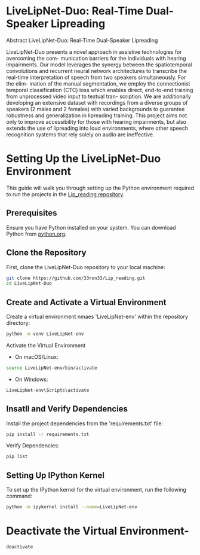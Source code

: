 # LiveLipNet-Duo: Real-Time Dual-Speaker Lipreading
Abstract
LiveLipNet-Duo: Real-Time Dual-Speaker Lipreading

LiveLipNet-Duo presents a novel approach in assistive technologies for overcoming the com- munication barriers for the individuals with hearing impairments. Our model leverages the synergy between the spatiotemporal convolutions and recurrent neural network architectures to transcribe the real-time interpretation of speech from two speakers simultaneously. For the elim- ination of the manual segmentation, we employ the connectionist temporal classification (CTC) loss which enables direct, end-to-end training from unprocessed video input to textual tran- scription. We are additionally developing an extensive dataset with recordings from a diverse groups of speakers (2 males and 2 females) with varied backgrounds to guarantee robustness and generalization in lipreading training. This project aims not only to improve accessibility for those with hearing impairments, but also extends the use of lipreading into loud environments, where other speech recognition systems that rely solely on audio are ineffective.
# Setting Up the LiveLipNet-Duo Environment

This guide will walk you through setting up the Python environment required to run the projects in the [Lip_reading repository](https://github.com/33ron33/LiveLipNet-Duo).

## Prerequisites

Ensure you have Python installed on your system. You can download Python from [python.org](https://www.python.org/downloads/).

## Clone the Repository

First, clone the LiveLipNet-Duo repository to your local machine:

```bash
git clone https://github.com/33ron33/Lip_reading.git
cd LiveLipNet-Duo
```

## Create and Activate a Virtual Environment

Create a virtual environment nmaes 'LiveLipNet-env' within the repository directory:

```bash
python -m venv LiveLipNet-env
```

Activate the Virtual Environment 
- On macOS/Linux:
```bash
source LiveLipNet-env/bin/activate
```
- On Windows:
```bash
LiveLipNet-env\Scripts\activate
```
## Insatll and Verify Dependencies 
Install the project dependencies from the 'requirements.txt' file:
```bash
pip install -r requirements.txt
```

Verify Dependencies:
```bash
pip list
```
## Setting Up IPython Kernel

To set up the IPython kernel for the virtual environment, run the following command:

```bash
python -m ipykernel install --name=LiveLipNet-env
```

# Deactivate the Virtual Environment-

```bash
deactivate
```

  



